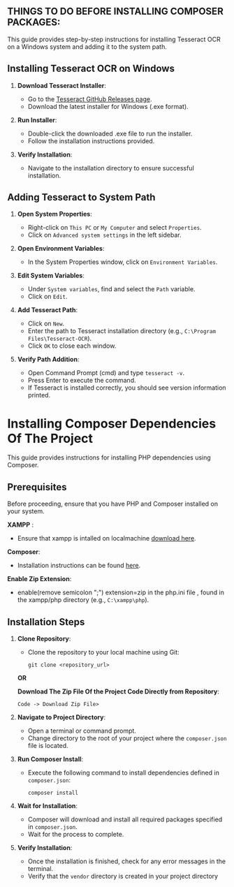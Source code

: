 ## THINGS TO DO BEFORE INSTALLING COMPOSER PACKAGES:

This guide provides step-by-step instructions for installing Tesseract OCR on a Windows system and adding it to the system path.
## Installing Tesseract OCR on Windows

1. **Download Tesseract Installer**:
   - Go to the [Tesseract GitHub Releases page](https://github.com/UB-Mannheim/tesseract/wiki).
   - Download the latest installer for Windows (.exe format).

2. **Run Installer**:
   - Double-click the downloaded .exe file to run the installer.
   - Follow the installation instructions provided.

3. **Verify Installation**:
   - Navigate to the installation directory to ensure successful installation.

## Adding Tesseract to System Path

1. **Open System Properties**:
   - Right-click on `This PC` or `My Computer` and select `Properties`.
   - Click on `Advanced system settings` in the left sidebar.

2. **Open Environment Variables**:
   - In the System Properties window, click on `Environment Variables`.

3. **Edit System Variables**:
   - Under `System variables`, find and select the `Path` variable.
   - Click on `Edit`.

4. **Add Tesseract Path**:
   - Click on `New`.
   - Enter the path to Tesseract installation directory (e.g., `C:\Program Files\Tesseract-OCR`).
   - Click `OK` to close each window.

5. **Verify Path Addition**:
   - Open Command Prompt (cmd) and type `tesseract -v`.
   - Press Enter to execute the command.
   - If Tesseract is installed correctly, you should see version information printed.

# Installing Composer Dependencies Of The Project
This guide provides instructions for installing PHP dependencies using Composer.

## Prerequisites

Before proceeding, ensure that you have PHP and Composer installed on your system.

**XAMPP** :
   - Ensure that xampp is intalled on localmachine  [download here](https://www.apachefriends.org/download.html).

**Composer**:
   - Installation instructions can be found [here](https://getcomposer.org/download/).
   
**Enable Zip Extension**:
   - enable(remove semicolon ";") extension=zip in the php.ini file , found in the xampp/php directory (e.g., `C:\xampp\php`).

## Installation Steps

1. **Clone Repository**:
   - Clone the repository to your local machine using Git:
     ```
     git clone <repository_url>
     ```
   **OR**

     **Download The Zip File Of the Project Code Directly from Repository**:
     ```
     Code -> Download Zip File>
     ```

2. **Navigate to Project Directory**:
   - Open a terminal or command prompt.
   - Change directory to the root of your project where the `composer.json` file is located.

3. **Run Composer Install**:
   - Execute the following command to install dependencies defined in `composer.json`:
     ```
     composer install
     ```

4. **Wait for Installation**:
   - Composer will download and install all required packages specified in `composer.json`.
   - Wait for the process to complete.

5. **Verify Installation**:
   - Once the installation is finished, check for any error messages in the terminal.
   - Verify that the `vendor` directory is created in your project directory